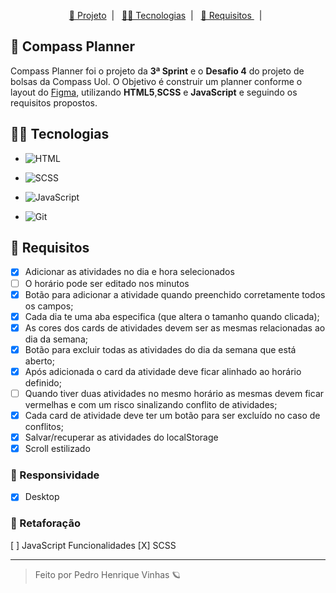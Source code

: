 
<p align="center">
  <a href="#-Compass-Planner">📅 Projeto</a>&nbsp;&nbsp;|&nbsp;&nbsp;
  <a href="#-Tecnologias"> 👩‍💻 Tecnologias</a>&nbsp;&nbsp;|&nbsp;&nbsp;
  <a href="#-Requisitos">  🔖 Requisitos  </a>&nbsp;&nbsp;|&nbsp;&nbsp;
</p>

## 📅 Compass Planner
Compass Planner foi o projeto da **3ª Sprint** e o **Desafio 4** do projeto de bolsas da Compass Uol. O Objetivo é construir um planner conforme o layout do [Figma](https://www.figma.com/file/SB6I496lrUWjhHFYLpbhiZ/Folio-Agency-1.0-(Community)-(Copy)?node-id=0%3A695), utilizando **HTML5**,**SCSS** e **JavaScript** e seguindo os requisitos propostos.


## 👩‍💻 Tecnologias
- ![HTML](https://img.shields.io/badge/HTML5-E34F26?style=for-the-badge&logo=html5&logoColor=white)

- ![SCSS](https://img.shields.io/badge/Sass-CC6699?style=for-the-badge&logo=sass&logoColor=white)

- ![JavaScript](https://img.shields.io/badge/JavaScript-F7DF1E?style=for-the-badge&logo=javascript&logoColor=black)

- ![Git](https://img.shields.io/badge/GIT-E44C30?style=for-the-badge&logo=git&logoColor=white)

## 📝 Requisitos 
- [X] Adicionar as atividades no dia e hora selecionados
- [ ] O horário pode ser editado nos minutos
- [X] Botão para adicionar a atividade quando preenchido corretamente todos os campos;
- [X] Cada dia te uma aba especifica (que altera o tamanho quando clicada);
- [X] As cores dos cards de atividades devem ser as mesmas relacionadas ao dia da semana;
- [X] Botão para excluir todas as atividades do dia da semana que está aberto;
- [X] Após adicionada o card da atividade deve ficar alinhado ao horário definido;
- [ ] Quando tiver duas atividades no mesmo horário as mesmas devem ficar vermelhas e com um risco sinalizando conflito de atividades;
- [X] Cada card de atividade deve ter um botão para ser excluído no caso de conflitos;
- [X] Salvar/recuperar as atividades do localStorage
- [X] Scroll estilizado

### 📱 Responsividade  
- [X] Desktop


### 🔨 Retaforação
[ ] JavaScript Funcionalidades
[X] SCSS

---

<blockquote> Feito por Pedro Henrique Vinhas 🪐 </blockquote>